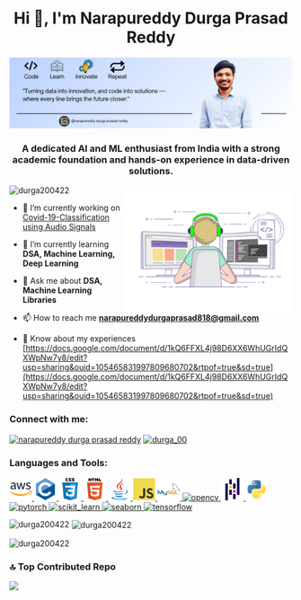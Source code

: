 <h1 align="center">Hi 👋, I'm Narapureddy Durga Prasad Reddy</h1>
<div align="center"> <img src="https://raw.githubusercontent.com/Durga200422/Durga200422/main/Durga_Banner.png"> </div>
<h3 align="center">A dedicated AI and ML enthusiast from India with a strong academic foundation and hands-on experience in data-driven solutions.</h3>
<img align="right" alt="Coding" width="300" src="https://raw.githubusercontent.com/devSouvik/devSouvik/master/gif3.gif">
<p align="left"> <img src="https://komarev.com/ghpvc/?username=durga200422&label=Profile%20views&color=0e75b6&style=flat" alt="durga200422" /> </p>

- 🔭 I’m currently working on [Covid-19-Classification using Audio Signals](https://github.com/Durga200422/Covid-19-Classification-using-Audio-Signals)

- 🌱 I’m currently learning **DSA, Machine Learning, Deep Learning**

- 💬 Ask me about **DSA, Machine Learning Libraries**

- 📫 How to reach me **narapureddydurgaprasad818@gmail.com**

- 📄 Know about my experiences [https://docs.google.com/document/d/1kQ6FFXL4j98D6XX6WhUGrIdQXWpNw7y8/edit?usp=sharing&ouid=105465831997809680702&rtpof=true&sd=true](https://docs.google.com/document/d/1kQ6FFXL4j98D6XX6WhUGrIdQXWpNw7y8/edit?usp=sharing&ouid=105465831997809680702&rtpof=true&sd=true)

<h3 align="left">Connect with me:</h3>
<p align="left">
<a href="https://linkedin.com/in/narapureddy durga prasad reddy" target="blank"><img align="center" src="https://raw.githubusercontent.com/rahuldkjain/github-profile-readme-generator/master/src/images/icons/Social/linked-in-alt.svg" alt="narapureddy durga prasad reddy" height="30" width="40" /></a>
<a href="https://www.leetcode.com/durga_00" target="blank"><img align="center" src="https://raw.githubusercontent.com/rahuldkjain/github-profile-readme-generator/master/src/images/icons/Social/leet-code.svg" alt="durga_00" height="30" width="40" /></a>
</p>

<h3 align="left">Languages and Tools:</h3>
<p align="left"> <a href="https://aws.amazon.com" target="_blank" rel="noreferrer"> <img src="https://raw.githubusercontent.com/devicons/devicon/master/icons/amazonwebservices/amazonwebservices-original-wordmark.svg" alt="aws" width="40" height="40"/> </a> <a href="https://www.cprogramming.com/" target="_blank" rel="noreferrer"> <img src="https://raw.githubusercontent.com/devicons/devicon/master/icons/c/c-original.svg" alt="c" width="40" height="40"/> </a> <a href="https://www.w3schools.com/css/" target="_blank" rel="noreferrer"> <img src="https://raw.githubusercontent.com/devicons/devicon/master/icons/css3/css3-original-wordmark.svg" alt="css3" width="40" height="40"/> </a> <a href="https://www.w3.org/html/" target="_blank" rel="noreferrer"> <img src="https://raw.githubusercontent.com/devicons/devicon/master/icons/html5/html5-original-wordmark.svg" alt="html5" width="40" height="40"/> </a> <a href="https://www.java.com" target="_blank" rel="noreferrer"> <img src="https://raw.githubusercontent.com/devicons/devicon/master/icons/java/java-original.svg" alt="java" width="40" height="40"/> </a> <a href="https://developer.mozilla.org/en-US/docs/Web/JavaScript" target="_blank" rel="noreferrer"> <img src="https://raw.githubusercontent.com/devicons/devicon/master/icons/javascript/javascript-original.svg" alt="javascript" width="40" height="40"/> </a> <a href="https://www.mysql.com/" target="_blank" rel="noreferrer"> <img src="https://raw.githubusercontent.com/devicons/devicon/master/icons/mysql/mysql-original-wordmark.svg" alt="mysql" width="40" height="40"/> </a> <a href="https://opencv.org/" target="_blank" rel="noreferrer"> <img src="https://www.vectorlogo.zone/logos/opencv/opencv-icon.svg" alt="opencv" width="40" height="40"/> </a> <a href="https://pandas.pydata.org/" target="_blank" rel="noreferrer"> <img src="https://raw.githubusercontent.com/devicons/devicon/2ae2a900d2f041da66e950e4d48052658d850630/icons/pandas/pandas-original.svg" alt="pandas" width="40" height="40"/> </a> <a href="https://www.python.org" target="_blank" rel="noreferrer"> <img src="https://raw.githubusercontent.com/devicons/devicon/master/icons/python/python-original.svg" alt="python" width="40" height="40"/> </a> <a href="https://pytorch.org/" target="_blank" rel="noreferrer"> <img src="https://www.vectorlogo.zone/logos/pytorch/pytorch-icon.svg" alt="pytorch" width="40" height="40"/> </a> <a href="https://scikit-learn.org/" target="_blank" rel="noreferrer"> <img src="https://upload.wikimedia.org/wikipedia/commons/0/05/Scikit_learn_logo_small.svg" alt="scikit_learn" width="40" height="40"/> </a> <a href="https://seaborn.pydata.org/" target="_blank" rel="noreferrer"> <img src="https://seaborn.pydata.org/_images/logo-mark-lightbg.svg" alt="seaborn" width="40" height="40"/> </a> <a href="https://www.tensorflow.org" target="_blank" rel="noreferrer"> <img src="https://www.vectorlogo.zone/logos/tensorflow/tensorflow-icon.svg" alt="tensorflow" width="40" height="40"/> </a> </p>

<p><img align="left" src="https://github-readme-stats.vercel.app/api/top-langs?username=durga200422&show_icons=true&locale=en&layout=compact" alt="durga200422" /></p>

<p>&nbsp;<img align="center" src="https://github-readme-stats.vercel.app/api?username=durga200422&show_icons=true&locale=en" alt="durga200422" /></p>

<p><img align="center" src="https://github-readme-streak-stats.herokuapp.com/?user=durga200422&" alt="durga200422" /></p>

### 🔝 Top Contributed Repo
![](https://github-contributor-stats.vercel.app/api?username=Durga200422&limit=5&theme=flat&combine_all_yearly_contributions=true)
